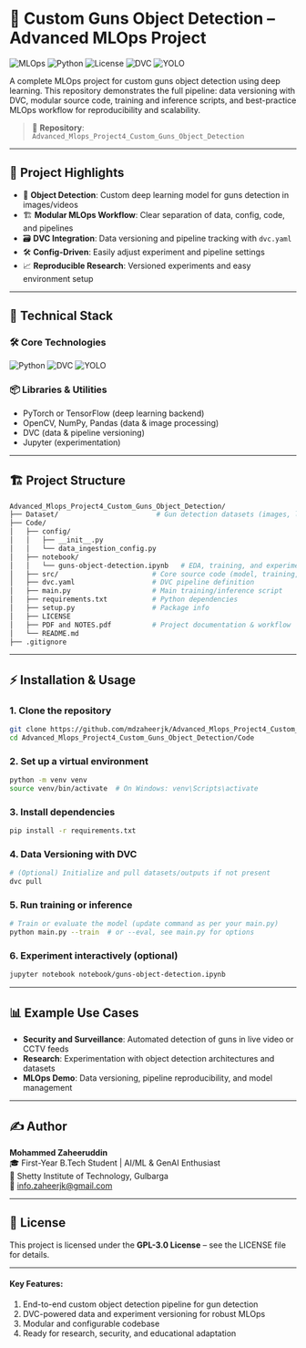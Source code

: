 # 🔫 Custom Guns Object Detection – Advanced MLOps Project

![MLOps](https://img.shields.io/badge/MLOps-CI%2FCD-blue)
![Python](https://img.shields.io/badge/Python-3.10%2B-brightgreen)
![License](https://img.shields.io/badge/License-GPL--3.0-orange)
![DVC](https://img.shields.io/badge/DVC-Data%20Versioning-purple)
![YOLO](https://img.shields.io/badge/YOLO-Detection-success)

A complete MLOps project for custom guns object detection using deep learning. This repository demonstrates the full pipeline: data versioning with DVC, modular source code, training and inference scripts, and best-practice MLOps workflow for reproducibility and scalability.

> 📁 **Repository**: `Advanced_Mlops_Project4_Custom_Guns_Object_Detection`

---

## 🚀 Project Highlights

- 🎯 **Object Detection**: Custom deep learning model for guns detection in images/videos
- 🏗️ **Modular MLOps Workflow**: Clear separation of data, config, code, and pipelines
- 🗃️ **DVC Integration**: Data versioning and pipeline tracking with `dvc.yaml`
- 🛠️ **Config-Driven**: Easily adjust experiment and pipeline settings
- 📈 **Reproducible Research**: Versioned experiments and easy environment setup

---

## 🧠 Technical Stack

### 🛠️ Core Technologies
![Python](https://img.shields.io/badge/Python-3.10%2B-brightgreen)
![DVC](https://img.shields.io/badge/DVC-Data%20Versioning-purple)
![YOLO](https://img.shields.io/badge/YOLO-Detection-success)

### 📦 Libraries & Utilities
- PyTorch or TensorFlow (deep learning backend)
- OpenCV, NumPy, Pandas (data & image processing)
- DVC (data & pipeline versioning)
- Jupyter (experimentation)

---

## 🏗️ Project Structure

```bash
Advanced_Mlops_Project4_Custom_Guns_Object_Detection/
├── Dataset/                        # Gun detection datasets (images, labels)
├── Code/
│   ├── config/
│   │   ├── __init__.py
│   │   └── data_ingestion_config.py
│   ├── notebook/
│   │   └── guns-object-detection.ipynb   # EDA, training, and experiment logs
│   ├── src/                       # Core source code (model, training, utilities)
│   ├── dvc.yaml                   # DVC pipeline definition
│   ├── main.py                    # Main training/inference script
│   ├── requirements.txt           # Python dependencies
│   ├── setup.py                   # Package info
│   ├── LICENSE
│   ├── PDF and NOTES.pdf          # Project documentation & workflow
│   └── README.md
├── .gitignore
```

---

## ⚡ Installation & Usage

### 1. Clone the repository
```bash
git clone https://github.com/mdzaheerjk/Advanced_Mlops_Project4_Custom_Guns_Object_Detection.git
cd Advanced_Mlops_Project4_Custom_Guns_Object_Detection/Code
```

### 2. Set up a virtual environment
```bash
python -m venv venv
source venv/bin/activate  # On Windows: venv\Scripts\activate
```

### 3. Install dependencies
```bash
pip install -r requirements.txt
```

### 4. Data Versioning with DVC
```bash
# (Optional) Initialize and pull datasets/outputs if not present
dvc pull
```

### 5. Run training or inference
```bash
# Train or evaluate the model (update command as per your main.py)
python main.py --train  # or --eval, see main.py for options
```

### 6. Experiment interactively (optional)
```bash
jupyter notebook notebook/guns-object-detection.ipynb
```

---

## 📊 Example Use Cases

- **Security and Surveillance**: Automated detection of guns in live video or CCTV feeds
- **Research**: Experimentation with object detection architectures and datasets
- **MLOps Demo**: Data versioning, pipeline reproducibility, and model management

---

## ✍️ Author

**Mohammed Zaheeruddin**  
🎓 First-Year B.Tech Student | AI/ML & GenAI Enthusiast  
🏫 Shetty Institute of Technology, Gulbarga  
📧 info.zaheerjk@gmail.com

---

## 📜 License

This project is licensed under the **GPL-3.0 License** – see the LICENSE file for details.

---

#### Key Features:
1. End-to-end custom object detection pipeline for gun detection
2. DVC-powered data and experiment versioning for robust MLOps
3. Modular and configurable codebase
4. Ready for research, security, and educational adaptation
